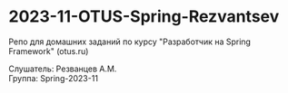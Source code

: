 # 2023-11-OTUS-Spring-Rezvantsev
Репо для домашних заданий по курсу "Разработчик на Spring Framework" (otus.ru)

Слушатель: Резванцев А.М.\
Группа: Spring-2023-11
